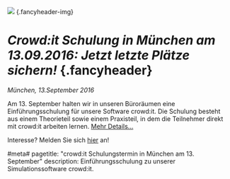![](/img/accurate-bild-3.jpg) {.fancyheader-img}
# *Crowd:it Schulung in München am 13.09.2016: Jetzt letzte Plätze sichern!* {.fancyheader}

*München, 13.September 2016*

Am 13. September halten wir in unseren Büroräumen eine Einführungsschulung für unsere Software crowd:it. Die Schulung besteht aus einem Theorieteil 
sowie einem Praxisteil, in dem die Teilnehmer direkt mit crowd:it arbeiten lernen. 
[Mehr Details...](../crowdit-schulung.md)

Interesse? Melden Sie sich [hier](mailto:schulung.092016@accu-rate.de) an!


#meta#
pagetitle: "crowd:it Schulungstermin in München am 13. September"
description: Einführungsschulung zu unserer Simulationssoftware crowd:it.
